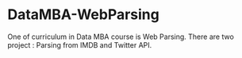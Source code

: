 # DataMBA-WebParsing
One of curriculum in Data MBA course is Web Parsing. There are two project : Parsing from IMDB and Twitter API.
